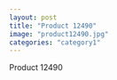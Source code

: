 ```yaml
---
layout: post
title: "Product 12490"
image: "product12490.jpg"
categories: "category1"
---
```

Product 12490
